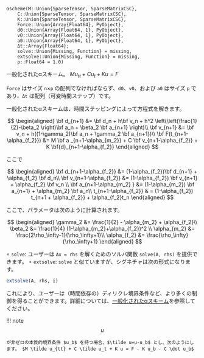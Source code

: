```
αscheme(M::Union{SparseTensor, SparseMatrixCSC}, 
    C::Union{SparseTensor, SparseMatrixCSC}, 
    K::Union{SparseTensor, SparseMatrixCSC}, 
    Force::Union{Array{Float64}, PyObject}, 
    d0::Union{Array{Float64, 1}, PyObject}, 
    v0::Union{Array{Float64, 1}, PyObject}, 
    a0::Union{Array{Float64, 1}, PyObject}, 
    Δt::Array{Float64}; 
    solve::Union{Missing, Function} = missing,
    extsolve::Union{Missing, Function} = missing, 
    ρ::Float64 = 1.0)
```

一般化されたαスキーム。 $M u_{tt} + C u_{t} + K u = F$

`Force` はサイズ `n`×`p` の配列でなければならず、`d0`、`v0`、および `a0` はサイズ `p` であり、`Δt` は配列（可変時間ステップ）です。

一般化されたαスキームは、時間ステッピングによって方程式を解きます。

$$
\begin{aligned}
\bf d_{n+1} &= \bf d_n + h\bf v_n + h^2 \left(\left(\frac{1}{2}-\beta_2 \right)\bf a_n + \beta_2 \bf a_{n+1}  \right)\\
\bf v_{n+1} &= \bf v_n + h((1-\gamma_2)\bf a_n + \gamma_2 \bf a_{n+1})\\
\bf F(t_{n+1-\alpha_{f_2}}) &= M \bf a _{n+1-\alpha_{m_2}} + C \bf v_{n+1-\alpha_{f_2}} + K \bf{d}_{n+1-\alpha_{f_2}}
\end{aligned}
$$

ここで 

$$
\begin{aligned}
\bf d_{n+1-\alpha_{f_2}} &= (1-\alpha_{f_2})\bf d_{n+1} + \alpha_{f_2} \bf d_n\\
\bf v_{n+1-\alpha_{f_2}} &= (1-\alpha_{f_2}) \bf v_{n+1} + \alpha_{f_2} \bf v_n \\
\bf a_{n+1-\alpha_{m_2} } &= (1-\alpha_{m_2}) \bf a_{n+1} + \alpha_{m_2} \bf a_n\\
t_{n+1-\alpha_{f_2}} & = (1-\alpha_{f_2}) t_{n+1 + \alpha_{f_2}} + \alpha_{f_2}t_n
\end{aligned}
$$

ここで、パラメータは次のように計算されます。

$$
\begin{aligned}
\gamma_2 &= \frac{1}{2} - \alpha_{m_2} + \alpha_{f_2}\\
\beta_2 &= \frac{1}{4} (1-\alpha_{m_2}+\alpha_{f_2})^2 \\
\alpha_{m_2} &= \frac{2\rho_\infty-1}{\rho_\infty+1}\\
\alpha_{f_2} &= \frac{\rho_\infty}{\rho_\infty+1}
\end{aligned}
$$

∘ `solve`: ユーザーは `Ax = rhs` を解くためのソルバ関数 `solve(A, rhs)` を提供できます。 ∘ `extsolve`: `solve` と似ていますが、シグネチャは次の形式になります。

```julia
extsolve(A, rhs, i)
```

これにより、ユーザーは（時間依存の）ディリクレ境界条件など、より多くの制御を得ることができます。詳細については、[一般化されたαスキーム](https://kailaix.github.io/ADCME.jl/dev/alphascheme/)を参照してください。

!!! note
    $$
    u
    $$

    が非ゼロの本質的境界条件 $u_b$ を持つ場合、$\tilde u=u-u_b$ とし、次のようにします。 $M \tilde u_{tt} + C \tilde u_t + K u = F - K u_b - C \dot u_b$


```
